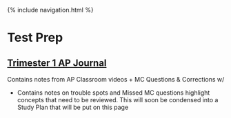 {% include navigation.html %}

# Test Prep

## [Trimester 1 AP Journal](https://docs.google.com/document/d/1RIIQLuQYmd7VfgwVUuagS0k8c6wzEtOcaqYy5M8PtLE/edit?usp=sharing)
Contains notes from AP Classroom videos + MC Questions & Corrections w/ 
- Contains notes on trouble spots and Missed MC questions highlight concepts that need to be reviewed. This will soon be condensed into a Study Plan that will be put on this page
